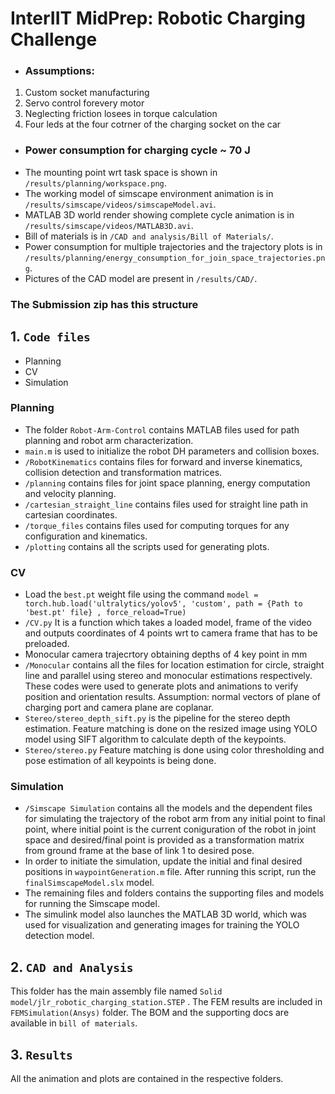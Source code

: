 # InterIIT MidPrep: Robotic Charging Challenge

- ### Assumptions:
1. Custom socket manufacturing
2. Servo control forevery motor
3. Neglecting friction losees in torque calculation
4. Four leds at the four cotrner of the charging socket on the car

- ### Power consumption for charging cycle ~ 70 J
- The mounting point wrt task space is shown in `/results/planning/workspace.png`.
- The working model of simscape environment animation is in `/results/simscape/videos/simscapeModel.avi`.
- MATLAB 3D world render showing complete cycle animation is in `/results/simscape/videos/MATLAB3D.avi`.
- Bill of materials is in `/CAD and analysis/Bill of Materials/`.
- Power consumption for multiple trajectories and the trajectory plots is in `/results/planning/energy_consumption_for_join_space_trajectories.png`.
- Pictures of the CAD model are present in `/results/CAD/`.

### The Submission zip has this structure

## 1. `Code files`

- Planning
- CV
- Simulation

### Planning
- The folder `Robot-Arm-Control` contains MATLAB files used for path planning and robot arm characterization.
- `main.m` is used to initialize the robot DH parameters and collision boxes.
- `/RobotKinematics` contains files for forward and inverse kinematics, collision detection and transformation matrices.
- `/planning` contains files for joint space planning, energy computation and velocity planning.
- `/cartesian_straight_line` contains files used for straight line path in cartesian coordinates.
- `/torque_files` contains files used for computing torques for any configuration and kinematics.
- `/plotting` contains all the scripts used for generating plots.

### CV
- Load the `best.pt` weight file using the command ```model = torch.hub.load('ultralytics/yolov5', 'custom', path = {Path to 'best.pt' file} , force_reload=True)```
 - `/CV.py` It is a function which takes a loaded model, frame of the video and outputs coordinates of 4 points wrt to camera frame that has to be preloaded.
 - Monocular camera trajecrtory obtaining depths of 4 key point in mm
 - `/Monocular` contains all the files for location estimation for circle, straight line and parallel using stereo and monocular estimations respectively. These codes were used to generate plots and animations to verify position and orientation results. Assumption: normal vectors of plane of charging port and camera plane are coplanar.
 - `Stereo/stereo_depth_sift.py` is the pipeline for the stereo depth estimation. Feature matching is done on the resized image using YOLO model using SIFT algorithm to calculate depth of the keypoints.
 - `Stereo/stereo.py` Feature matching is done using color thresholding and pose estimation of all keypoints is being done.



### Simulation
- `/Simscape Simulation` contains all the models and the dependent files for simulating the trajectory of the robot arm from any initial point to final point, where initial point is the current coniguration of the robot in joint space and desired/final point is provided as a transformation matrix from ground frame at the base of link 1 to desired pose.
- In order to initiate the simulation, update the initial and final desired positions in `waypointGeneration.m` file. After running this script, run the `finalSimscapeModel.slx` model.
- The remaining files and folders contains the supporting files and models for running the Simscape model.
- The simulink model also launches the MATLAB 3D world, which was used for visualization and generating images for training the YOLO detection model.

## 2. `CAD and Analysis`
This folder has the main assembly file named `Solid model/jlr_robotic_charging_station.STEP` . The FEM results are included in `FEMSimulation(Ansys)` folder. The BOM and the supporting docs are available in `bill of materials`.

## 3. `Results`
All the animation and plots are contained in the respective folders.

